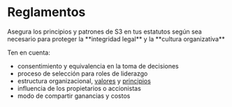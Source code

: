 # Reglamentos

<summary>
Asegura los principios y patrones de S3 en tus estatutos según sea necesario para proteger la **integridad legal** y la **cultura organizativa**
</summary>

Ten en cuenta:

-   consentimiento y equivalencia en la toma de decisiones
-   proceso de selección para roles de liderazgo
-   estructura organizacional, [valores](glossary:values) y [principios](glossary:principle)
-   influencia de los propietarios o accionistas
-   modo de compartir ganancias y costos
